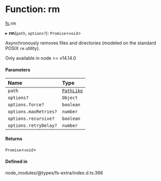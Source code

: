 # Function: rm

[fs](../modules/fs.md).rm

▸ **rm**(`path`, `options?`): `Promise`<`void`\>

Asynchronously removes files and directories (modeled on the standard POSIX
`rm` utility).

Only available in node >= v14.14.0

#### Parameters

| Name | Type |
| :------ | :------ |
| `path` | [`PathLike`](../types/fs.PathLike.md) |
| `options?` | `Object` |
| `options.force?` | `boolean` |
| `options.maxRetries?` | `number` |
| `options.recursive?` | `boolean` |
| `options.retryDelay?` | `number` |

#### Returns

`Promise`<`void`\>

#### Defined in

node_modules/@types/fs-extra/index.d.ts:366
